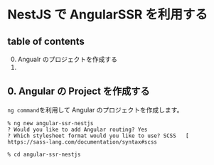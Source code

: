 # NestJS で AngularSSR を利用する

## table of contents

0. Angualr のプロジェクトを作成する
1.

## 0. Angular の Project を作成する

`ng command`を利用して Angular のプロジェクトを作成します。

```
% ng new angular-ssr-nestjs
? Would you like to add Angular routing? Yes
? Which stylesheet format would you like to use? SCSS   [ https://sass-lang.com/documentation/syntax#scss

% cd angular-ssr-nestjs
```
